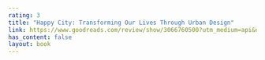 ```yaml
---
rating: 3
title: "Happy City: Transforming Our Lives Through Urban Design"
link: https://www.goodreads.com/review/show/3066760500?utm_medium=api&utm_source=rss
has_content: false
layout: book
---
```

